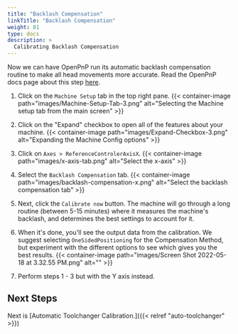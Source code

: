 ```yaml
---
title: "Backlash Compensation"
linkTitle: "Backlash Compensation"
weight: 81
type: docs
description: >
  Calibrating Backlash Compensation
---
```


Now we can have OpenPnP run its automatic backlash compensation routine to make all head movements more accurate. Read the OpenPnP docs page about this step [here](https://github.com/openpnp/openpnp/wiki/Calibration-Solutions#calibrating-backlash-compensation).

1. Click on the `Machine Setup` tab in the top right pane.
  {{< container-image path="images/Machine-Setup-Tab-3.png" alt="Selecting the Machine setup tab from the main screen" >}}

2. Click on the "Expand" checkbox to open all of the features about your machine.
  {{< container-image path="images/Expand-Checkbox-3.png" alt="Expanding the Machine Config options" >}}
  
3. Click on `Axes > ReferenceControlerAxisX`.
  {{< container-image path="images/x-axis-tab.png" alt="Select the x-axis" >}}

4. Select the `Backlash Compensation` tab.
  {{< container-image path="images/backlash-compensation-x.png" alt="Select the backlash compensation tab" >}}

2. Next, click the `Calibrate now` button. The machine will go through a long routine (between 5-15 minutes) where it measures the machine's backlash, and determines the best settings to account for it.

3. When it's done, you'll see the output data from the calibration. We suggest selecting `OneSidedPositioning` for the Compensation Method, but experiment with the different options to see which gives you the best results.
  {{< container-image path="images/Screen Shot 2022-05-18 at 3.32.55 PM.png" alt="" >}}

4. Perform steps 1 - 3 but with the Y axis instead.

## Next Steps

Next is [Automatic Toolchanger Calibration.]({{< relref "auto-toolchanger" >}})
